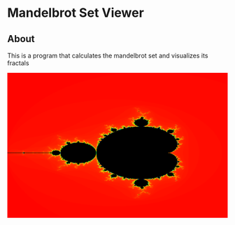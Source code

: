 # Mandelbrot Set Viewer

## About

This is a program that calculates the mandelbrot set and visualizes its fractals

![Fractals](./screenshots/example.png)
